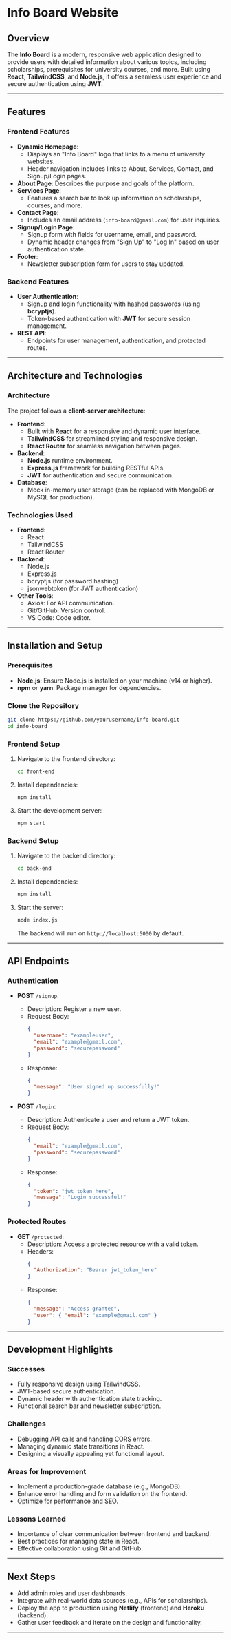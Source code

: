 # Info Board Website

## Overview
The **Info Board** is a modern, responsive web application designed to provide users with detailed information about various topics, including scholarships, prerequisites for university courses, and more. Built using **React**, **TailwindCSS**, and **Node.js**, it offers a seamless user experience and secure authentication using **JWT**.

---

## Features

### Frontend Features
- **Dynamic Homepage**:
  - Displays an "Info Board" logo that links to a menu of university websites.
  - Header navigation includes links to About, Services, Contact, and Signup/Login pages.
- **About Page**: Describes the purpose and goals of the platform.
- **Services Page**:
  - Features a search bar to look up information on scholarships, courses, and more.
- **Contact Page**:
  - Includes an email address (`info-board@gmail.com`) for user inquiries.
- **Signup/Login Page**:
  - Signup form with fields for username, email, and password.
  - Dynamic header changes from "Sign Up" to "Log In" based on user authentication state.
- **Footer**:
  - Newsletter subscription form for users to stay updated.

### Backend Features
- **User Authentication**:
  - Signup and login functionality with hashed passwords (using **bcryptjs**).
  - Token-based authentication with **JWT** for secure session management.
- **REST API**:
  - Endpoints for user management, authentication, and protected routes.

---

## Architecture and Technologies

### Architecture
The project follows a **client-server architecture**:
- **Frontend**:
  - Built with **React** for a responsive and dynamic user interface.
  - **TailwindCSS** for streamlined styling and responsive design.
  - **React Router** for seamless navigation between pages.
- **Backend**:
  - **Node.js** runtime environment.
  - **Express.js** framework for building RESTful APIs.
  - **JWT** for authentication and secure communication.
- **Database**:
  - Mock in-memory user storage (can be replaced with MongoDB or MySQL for production).

### Technologies Used
- **Frontend**:
  - React
  - TailwindCSS
  - React Router
- **Backend**:
  - Node.js
  - Express.js
  - bcryptjs (for password hashing)
  - jsonwebtoken (for JWT authentication)
- **Other Tools**:
  - Axios: For API communication.
  - Git/GitHub: Version control.
  - VS Code: Code editor.

---

## Installation and Setup

### Prerequisites
- **Node.js**: Ensure Node.js is installed on your machine (v14 or higher).
- **npm** or **yarn**: Package manager for dependencies.

### Clone the Repository
```bash
git clone https://github.com/yourusername/info-board.git
cd info-board
```

### Frontend Setup
1. Navigate to the frontend directory:
   ```bash
   cd front-end
   ```
2. Install dependencies:
   ```bash
   npm install
   ```
3. Start the development server:
   ```bash
   npm start
   ```

### Backend Setup
1. Navigate to the backend directory:
   ```bash
   cd back-end
   ```
2. Install dependencies:
   ```bash
   npm install
   ```
3. Start the server:
   ```bash
   node index.js
   ```
   The backend will run on `http://localhost:5000` by default.

---

## API Endpoints

### Authentication
- **POST** `/signup`:
  - Description: Register a new user.
  - Request Body:
    ```json
    {
      "username": "exampleuser",
      "email": "example@gmail.com",
      "password": "securepassword"
    }
    ```
  - Response:
    ```json
    {
      "message": "User signed up successfully!"
    }
    ```

- **POST** `/login`:
  - Description: Authenticate a user and return a JWT token.
  - Request Body:
    ```json
    {
      "email": "example@gmail.com",
      "password": "securepassword"
    }
    ```
  - Response:
    ```json
    {
      "token": "jwt_token_here",
      "message": "Login successful!"
    }
    ```

### Protected Routes
- **GET** `/protected`:
  - Description: Access a protected resource with a valid token.
  - Headers:
    ```json
    {
      "Authorization": "Bearer jwt_token_here"
    }
    ```
  - Response:
    ```json
    {
      "message": "Access granted",
      "user": { "email": "example@gmail.com" }
    }
    ```

---

## Development Highlights

### Successes
- Fully responsive design using TailwindCSS.
- JWT-based secure authentication.
- Dynamic header with authentication state tracking.
- Functional search bar and newsletter subscription.

### Challenges
- Debugging API calls and handling CORS errors.
- Managing dynamic state transitions in React.
- Designing a visually appealing yet functional layout.

### Areas for Improvement
- Implement a production-grade database (e.g., MongoDB).
- Enhance error handling and form validation on the frontend.
- Optimize for performance and SEO.

### Lessons Learned
- Importance of clear communication between frontend and backend.
- Best practices for managing state in React.
- Effective collaboration using Git and GitHub.

---

## Next Steps
- Add admin roles and user dashboards.
- Integrate with real-world data sources (e.g., APIs for scholarships).
- Deploy the app to production using **Netlify** (frontend) and **Heroku** (backend).
- Gather user feedback and iterate on the design and functionality.

---



